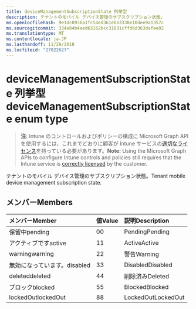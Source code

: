 ```yaml
---
title: deviceManagementSubscriptionState 列挙型
description: テナントのモバイル デバイス管理のサブスクリプション状態。
ms.openlocfilehash: 9e1dc0936a1fc54ed361ebb3338e10dee9a1357c
ms.sourcegitcommit: 334e84b4aed63162bcc31831cffd6d363dafee02
ms.translationtype: MT
ms.contentlocale: ja-JP
ms.lasthandoff: 11/29/2018
ms.locfileid: "27022627"
---
```

# <a name="devicemanagementsubscriptionstate-enum-type"></a><span data-ttu-id="b3344-103">deviceManagementSubscriptionState 列挙型</span><span class="sxs-lookup"><span data-stu-id="b3344-103">deviceManagementSubscriptionState enum type</span></span>

> <span data-ttu-id="b3344-104">**注:** Intune のコントロールおよびポリシーの構成に Microsoft Graph API を使用するには、これまでどおりに顧客が Intune サービスの[適切なライセンス](https://go.microsoft.com/fwlink/?linkid=839381)を持っている必要があります。</span><span class="sxs-lookup"><span data-stu-id="b3344-104">**Note:** Using the Microsoft Graph APIs to configure Intune controls and policies still requires that the Intune service is [correctly licensed](https://go.microsoft.com/fwlink/?linkid=839381) by the customer.</span></span>

<span data-ttu-id="b3344-105">テナントのモバイル デバイス管理のサブスクリプション状態。</span><span class="sxs-lookup"><span data-stu-id="b3344-105">Tenant mobile device management subscription state.</span></span>
## <a name="members"></a><span data-ttu-id="b3344-106">メンバー</span><span class="sxs-lookup"><span data-stu-id="b3344-106">Members</span></span>
|<span data-ttu-id="b3344-107">メンバー</span><span class="sxs-lookup"><span data-stu-id="b3344-107">Member</span></span>|<span data-ttu-id="b3344-108">値</span><span class="sxs-lookup"><span data-stu-id="b3344-108">Value</span></span>|<span data-ttu-id="b3344-109">説明</span><span class="sxs-lookup"><span data-stu-id="b3344-109">Description</span></span>|
|:---|:---|:---|
|<span data-ttu-id="b3344-110">保留中</span><span class="sxs-lookup"><span data-stu-id="b3344-110">pending</span></span>|<span data-ttu-id="b3344-111">0</span><span class="sxs-lookup"><span data-stu-id="b3344-111">0</span></span>|<span data-ttu-id="b3344-112">Pending</span><span class="sxs-lookup"><span data-stu-id="b3344-112">Pending</span></span>|
|<span data-ttu-id="b3344-113">アクティブです</span><span class="sxs-lookup"><span data-stu-id="b3344-113">active</span></span>|<span data-ttu-id="b3344-114">1</span><span class="sxs-lookup"><span data-stu-id="b3344-114">1</span></span>|<span data-ttu-id="b3344-115">Active</span><span class="sxs-lookup"><span data-stu-id="b3344-115">Active</span></span>|
|<span data-ttu-id="b3344-116">warning</span><span class="sxs-lookup"><span data-stu-id="b3344-116">warning</span></span>|<span data-ttu-id="b3344-117">2</span><span class="sxs-lookup"><span data-stu-id="b3344-117">2</span></span>|<span data-ttu-id="b3344-118">警告</span><span class="sxs-lookup"><span data-stu-id="b3344-118">Warning</span></span>|
|<span data-ttu-id="b3344-119">無効になっています。</span><span class="sxs-lookup"><span data-stu-id="b3344-119">disabled</span></span>|<span data-ttu-id="b3344-120">3</span><span class="sxs-lookup"><span data-stu-id="b3344-120">3</span></span>|<span data-ttu-id="b3344-121">Disabled</span><span class="sxs-lookup"><span data-stu-id="b3344-121">Disabled</span></span>|
|<span data-ttu-id="b3344-122">deleted</span><span class="sxs-lookup"><span data-stu-id="b3344-122">deleted</span></span>|<span data-ttu-id="b3344-123">4</span><span class="sxs-lookup"><span data-stu-id="b3344-123">4</span></span>|<span data-ttu-id="b3344-124">削除済み</span><span class="sxs-lookup"><span data-stu-id="b3344-124">Deleted</span></span>|
|<span data-ttu-id="b3344-125">ブロック</span><span class="sxs-lookup"><span data-stu-id="b3344-125">blocked</span></span>|<span data-ttu-id="b3344-126">5</span><span class="sxs-lookup"><span data-stu-id="b3344-126">5</span></span>|<span data-ttu-id="b3344-127">Blocked</span><span class="sxs-lookup"><span data-stu-id="b3344-127">Blocked</span></span>|
|<span data-ttu-id="b3344-128">lockedOut</span><span class="sxs-lookup"><span data-stu-id="b3344-128">lockedOut</span></span>|<span data-ttu-id="b3344-129">8</span><span class="sxs-lookup"><span data-stu-id="b3344-129">8</span></span>|<span data-ttu-id="b3344-130">LockedOut</span><span class="sxs-lookup"><span data-stu-id="b3344-130">LockedOut</span></span>|



